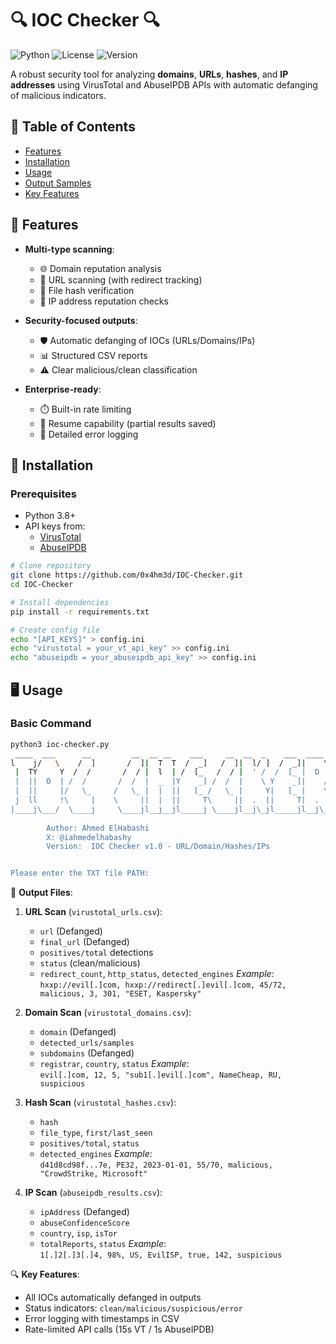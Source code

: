 # 🔍 IOC Checker 🔍

![Python](https://img.shields.io/badge/python-3.8+-blue?logo=python&logoColor=white)
![License](https://img.shields.io/badge/license-MIT-green)
![Version](https://img.shields.io/badge/version-4.2-orange)

A robust security tool for analyzing **domains**, **URLs**, **hashes**, and **IP addresses** using VirusTotal and AbuseIPDB APIs with automatic defanging of malicious indicators.

## 📜 Table of Contents
- [Features](#-features)
- [Installation](#-installation)
- [Usage](#-usage)
- [Output Samples](#-output-samples)
- [Key Features](#key-future)
## 🌟 Features

- **Multi-type scanning**:
  - 🌐 Domain reputation analysis
  - 🔗 URL scanning (with redirect tracking)
  - 🔐 File hash verification
  - 📡 IP address reputation checks

- **Security-focused outputs**:
  - 🛡️ Automatic defanging of IOCs (URLs/Domains/IPs)
  - 📊 Structured CSV reports
  - ⚠️ Clear malicious/clean classification

- **Enterprise-ready**:
  - ⏱️ Built-in rate limiting
  - 🔄 Resume capability (partial results saved)
  - 📝 Detailed error logging

## 🚀 Installation

### Prerequisites
- Python 3.8+
- API keys from:
  - [VirusTotal](https://www.virustotal.com/)
  - [AbuseIPDB](https://www.abuseipdb.com/)

```bash
# Clone repository
git clone https://github.com/0x4hm3d/IOC-Checker.git
cd IOC-Checker

# Install dependencies
pip install -r requirements.txt

# Create config file
echo "[API_KEYS]" > config.ini
echo "virustotal = your_vt_api_key" >> config.ini
echo "abuseipdb = your_abuseipdb_api_key" >> config.ini

````
## 🖥️ Usage

### Basic Command
```bash
python3 ioc-checker.py 
 ____  ___      __         __  __ __    ___     __  __  _    ___  ____  
l    j/   \    /  ]       /  ]|  T  T  /  _]   /  ]|  l/ ]  /  _]|    \ 
 |  TY     Y  /  /       /  / |  l  | /  [_   /  / |  ' /  /  [_ |  D  )
 |  ||  O  | /  /       /  /  |  _  |Y    _] /  /  |    \ Y    _]|    / 
 |  ||     |/   \_     /   \_ |  |  ||   [_ /   \_ |     Y|   [_ |    \ 
 j  ll     !\     |    \     ||  |  ||     T\     ||  .  ||     T|  .  Y
|____j\___/  \____j     \____jl__j__jl_____j \____jl__j\_jl_____jl__j\_j
                                                                        
        Author: Ahmed ElHabashi
        X: @iahmedelhabashy
        Version:  IOC Checker v1.0 - URL/Domain/Hashes/IPs


Please enter the TXT file PATH:

```
📁 **Output Files**:

1. **URL Scan** (`virustotal_urls.csv`):
   - `url` (Defanged)
   - `final_url` (Defanged)
   - `positives/total` detections
   - `status` (clean/malicious)
   - `redirect_count`, `http_status`, `detected_engines`
   *Example*:  
   `hxxp://evil[.]com, hxxp://redirect[.]evil[.]com, 45/72, malicious, 3, 301, "ESET, Kaspersky"`

2. **Domain Scan** (`virustotal_domains.csv`):
   - `domain` (Defanged)
   - `detected_urls/samples`
   - `subdomains` (Defanged)
   - `registrar`, `country`, `status`
   *Example*:  
   `evil[.]com, 12, 5, "sub1[.]evil[.]com", NameCheap, RU, suspicious`

3. **Hash Scan** (`virustotal_hashes.csv`):
   - `hash`
   - `file_type`, `first/last_seen`
   - `positives/total`, `status`
   - `detected_engines`
   *Example*:  
   `d41d8cd98f...7e, PE32, 2023-01-01, 55/70, malicious, "CrowdStrike, Microsoft"`

4. **IP Scan** (`abuseipdb_results.csv`):
   - `ipAddress` (Defanged)
   - `abuseConfidenceScore`
   - `country`, `isp`, `isTor`
   - `totalReports`, `status`
   *Example*:  
   `1[.]2[.]3[.]4, 98%, US, EvilISP, true, 142, suspicious`

🔍 **Key Features**:
- All IOCs automatically defanged in outputs
- Status indicators: `clean/malicious/suspicious/error`
- Error logging with timestamps in CSV
- Rate-limited API calls (15s VT / 1s AbuseIPDB)
